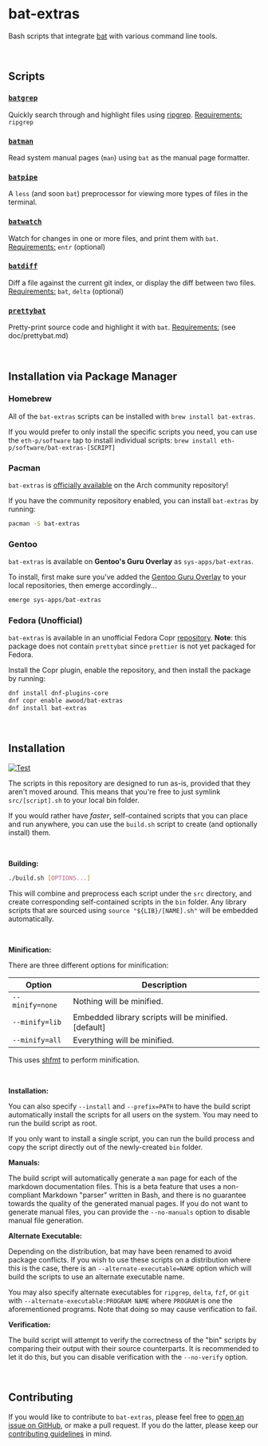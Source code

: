 # bat-extras

Bash scripts that integrate [bat](https://github.com/sharkdp/bat) with various command line tools.

&nbsp;

## Scripts

### [`batgrep`](doc/batgrep.md)
Quickly search through and highlight files using [ripgrep](https://github.com/burntsushi/ripgrep).
<u>Requirements:</u> `ripgrep`



### [`batman`](doc/batman.md)

Read system manual pages (`man`) using `bat` as the manual page formatter.



### [`batpipe`](doc/batpipe.md)

A `less` (and soon `bat`) preprocessor for viewing more types of files in the terminal.



### [`batwatch`](doc/batwatch.md)

Watch for changes in one or more files, and print them with `bat`.
<u>Requirements:</u> `entr` (optional)



### [`batdiff`](doc/batdiff.md)
Diff a file against the current git index, or display the diff between two files.
<u>Requirements:</u> `bat`, `delta` (optional)



### [`prettybat`](doc/prettybat.md)

Pretty-print source code and highlight it with `bat`.
<u>Requirements:</u> (see doc/prettybat.md)

&nbsp;

## Installation via Package Manager

### Homebrew

All of the `bat-extras` scripts can be installed with `brew install bat-extras`.

If you would prefer to only install the specific scripts you need, you can use the `eth-p/software` tap to install individual scripts: `brew install eth-p/software/bat-extras-[SCRIPT]`


### Pacman 

`bat-extras` is [officially available](https://archlinux.org/packages/community/any/bat-extras/) on the Arch community repository!

If you have the community repository enabled, you can install `bat-extras` by running:

```bash
pacman -S bat-extras
```

### Gentoo
`bat-extras` is available on **Gentoo's Guru Overlay** as `sys-apps/bat-extras`.

To install, first make sure you've added the [Gentoo Guru Overlay](https://wiki.gentoo.org/wiki/Project:GURU) to your local repositories, then emerge accordingly...

```bash
emerge sys-apps/bat-extras
```

### Fedora (Unofficial)
`bat-extras` is available in an unofficial Fedora Copr
[repository](https://copr.fedorainfracloud.org/coprs/awood/bat-extras/).
**Note**: this package does not contain `prettybat` since `prettier` is not yet
packaged for Fedora.

Install the Copr plugin, enable the repository, and then install the package
by running:

```bash
dnf install dnf-plugins-core 
dnf copr enable awood/bat-extras
dnf install bat-extras
```

&nbsp;

## Installation

[![Test](https://github.com/eth-p/bat-extras/actions/workflows/test.yaml/badge.svg)](https://github.com/eth-p/bat-extras/actions/workflows/test.yaml)

The scripts in this repository are designed to run as-is, provided that they aren't moved around.
This means that you're free to just symlink `src/[script].sh` to your local bin folder.

If you would rather have *faster*, self-contained scripts that you can place and run anywhere, you can use the `build.sh` script to create (and optionally install) them.

&nbsp;

**Building:**

```bash
./build.sh [OPTIONS...]
```

This will combine and preprocess each script under the `src` directory, and create corresponding self-contained scripts in the `bin` folder. Any library scripts that are sourced using `source "${LIB}/[NAME].sh"` will be embedded automatically.

&nbsp;

**Minification:**

There are three different options for minification:

| Option          | Description                                            |
| --------------- | ------------------------------------------------------ |
| `--minify=none` | Nothing will be minified.                              |
| `--minify=lib`  | Embedded library scripts will be minified. \[default\] |
| `--minify=all`  | Everything will be minified.                           |

This uses [shfmt](https://github.com/mvdan/sh) to perform minification.


&nbsp;

**Installation:**

You can also specify `--install` and `--prefix=PATH` to have the build script automatically install the scripts for all users on the system. You may need to run the build script as root.

If you only want to install a single script, you can run the build process and copy the script directly out of the newly-created `bin` folder.



**Manuals:**

The build script will automatically generate a `man` page for each of the markdown documentation files.
This is a beta feature that uses a non-compliant Markdown "parser" written in Bash, and there is no guarantee towards the quality of the generated manual pages. If you do not want to generate manual files, you can provide the `--no-manuals` option to disable manual file generation.



**Alternate Executable:**

Depending on the distribution, bat may have been renamed to avoid package conflicts.
If you wish to use these scripts on a distribution where this is the case, there is an `--alternate-executable=NAME` option which will build the scripts to use an alternate executable name.

You may also specify alternate executables for `ripgrep`, `delta`, `fzf`, or `git` with `--alternate-executable:PROGRAM NAME` where `PROGRAM` is one the aforementioned programs. Note that doing so may cause verification to fail.


**Verification:**

The build script will attempt to verify the correctness of the "bin" scripts by comparing their output with their source counterparts. It is recommended to let it do this, but you can disable verification with the `--no-verify` option.

&nbsp;

## Contributing

If you would like to contribute to `bat-extras`, please feel free to [open an issue on GitHub](https://github.com/eth-p/bat-extras/issues), or make a pull request. If you do the latter, please keep our [contributing guidelines](./CONTRIBUTING.md) in mind.  
